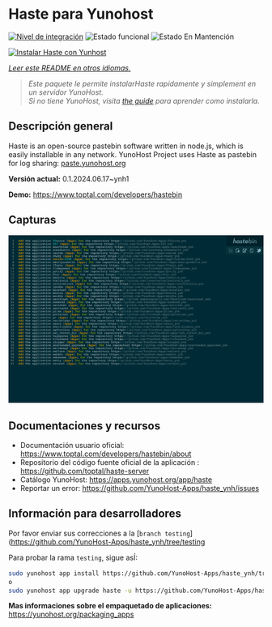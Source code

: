 <!--
Este archivo README esta generado automaticamente<https://github.com/YunoHost/apps/tree/master/tools/readme_generator>
No se debe editar a mano.
-->

# Haste para Yunohost

[![Nivel de integración](https://dash.yunohost.org/integration/haste.svg)](https://dash.yunohost.org/appci/app/haste) ![Estado funcional](https://ci-apps.yunohost.org/ci/badges/haste.status.svg) ![Estado En Mantención](https://ci-apps.yunohost.org/ci/badges/haste.maintain.svg)

[![Instalar Haste con Yunhost](https://install-app.yunohost.org/install-with-yunohost.svg)](https://install-app.yunohost.org/?app=haste)

*[Leer este README en otros idiomas.](./ALL_README.md)*

> *Este paquete le permite instalarHaste rapidamente y simplement en un servidor YunoHost.*  
> *Si no tiene YunoHost, visita [the guide](https://yunohost.org/install) para aprender como instalarla.*

## Descripción general

Haste is an open-source pastebin software written in node.js, which is easily installable in any network. YunoHost Project uses Haste as pastebin for log sharing: [paste.yunohost.org](https://paste.yunohost.org/)


**Versión actual:** 0.1.2024.06.17~ynh1

**Demo:** <https://www.toptal.com/developers/hastebin>

## Capturas

![Captura de Haste](./doc/screenshots/screenshot.png)

## Documentaciones y recursos

- Documentación usuario oficial: <https://www.toptal.com/developers/hastebin/about>
- Repositorio del código fuente oficial de la aplicación : <https://github.com/toptal/haste-server>
- Catálogo YunoHost: <https://apps.yunohost.org/app/haste>
- Reportar un error: <https://github.com/YunoHost-Apps/haste_ynh/issues>

## Información para desarrolladores

Por favor enviar sus correcciones a la [`branch testing`](https://github.com/YunoHost-Apps/haste_ynh/tree/testing

Para probar la rama `testing`, sigue asÍ:

```bash
sudo yunohost app install https://github.com/YunoHost-Apps/haste_ynh/tree/testing --debug
o
sudo yunohost app upgrade haste -u https://github.com/YunoHost-Apps/haste_ynh/tree/testing --debug
```

**Mas informaciones sobre el empaquetado de aplicaciones:** <https://yunohost.org/packaging_apps>
